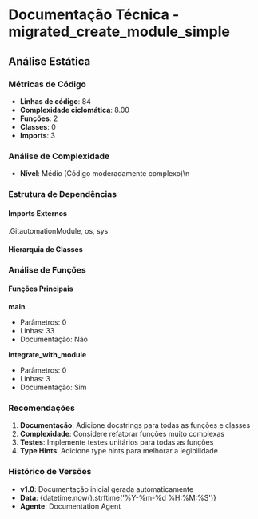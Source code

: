 # Documentação Técnica - migrated_create_module_simple

## Análise Estática

### Métricas de Código
- **Linhas de código**: 84
- **Complexidade ciclomática**: 8.00
- **Funções**: 2
- **Classes**: 0
- **Imports**: 3

### Análise de Complexidade
- **Nível**: Médio (Código moderadamente complexo)\n
### Estrutura de Dependências

#### Imports Externos
.GitautomationModule, os, sys

#### Hierarquia de Classes

### Análise de Funções

#### Funções Principais
**main**
- Parâmetros: 0
- Linhas: 33
- Documentação: Não

**integrate_with_module**
- Parâmetros: 0
- Linhas: 3
- Documentação: Sim

### Recomendações

1. **Documentação**: Adicione docstrings para todas as funções e classes
2. **Complexidade**: Considere refatorar funções muito complexas
3. **Testes**: Implemente testes unitários para todas as funções
4. **Type Hints**: Adicione type hints para melhorar a legibilidade

### Histórico de Versões

- **v1.0**: Documentação inicial gerada automaticamente
- **Data**: {datetime.now().strftime('%Y-%m-%d %H:%M:%S')}
- **Agente**: Documentation Agent

